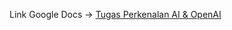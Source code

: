 Link Google Docs -> [Tugas Perkenalan AI & OpenAI](https://docs.google.com/document/d/1mdfVFwBei9s6cJBwkRIdRhqpRU1JSGEna7vkLvdMGSo/edit?usp=sharing)